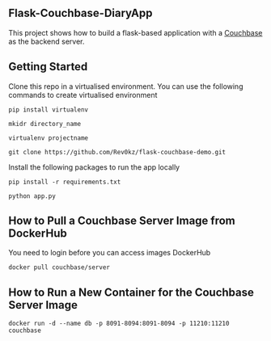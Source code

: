 ## Flask-Couchbase-DiaryApp   

This project shows how to build a flask-based application with a [Couchbase](https://www.couchbase.com) as the backend 
server.     

## Getting Started   

Clone this repo in a virtualised environment. You can use the following commands to create virtualised environment

 `pip install virtualenv`    
 
 `mkidr directory_name`  
 
 `virtualenv projectname`    
 
 `git clone https://github.com/Rev0kz/flask-couchbase-demo.git`
 
 Install the following packages to run the app locally
 
 `pip install -r requirements.txt`  
 
 `python app.py`   
 
 
## How to Pull a Couchbase Server Image from DockerHub     

You need to login before you can access images DockerHub

 `docker pull couchbase/server` 
 
 
## How to Run a New Container for the Couchbase Server Image 
 
 `docker run -d --name db -p 8091-8094:8091-8094 -p 11210:11210 couchbase`
 
